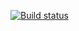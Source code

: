 [![Build status](https://ci.appveyor.com/api/projects/status/lw0b3976ty12mgbj?svg=true)](https://ci.appveyor.com/project/WoxaD/postmanecho)
